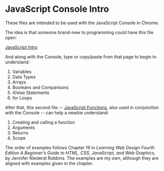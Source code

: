JavaScript Console Intro
========================

These files are intended to be used with the JavaScript Console in Chrome.

The idea is that someone brand-new to programming could have this file open:

[JavaScript Intro](http://macloo.github.io/javascript-console-intro/intro.html)

And along with the Console, type or copy/paste from that page to begin to understand:

1. Variables
2. Data Types
3. Arrays
4. Booleans and Comparisons
5. if/else Statements
6. for Loops

After that, this second file -- [JavaScript Functions](http://macloo.github.io/javascript-console-intro/functions.html), also used in conjunction with the Console -- can help a newbie understand:

1. Creating and calling a function
2. Arguments
3. Returns
4. Scope

The order of examples follows Chapter 19 in *Learning Web Design Fourth Edition
A Beginner’s Guide to HTML, CSS, JavaScript, and Web Graphics,* by Jennifer Niederst Robbins. The examples are my own, although they are aligned with examples given in the chapter.
